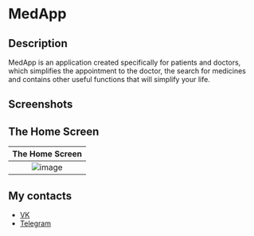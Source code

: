 # MedApp

## Description

MedApp is an application created specifically for patients and doctors, which simplifies the appointment to the doctor, the search for medicines and contains other useful functions that will simplify your life.

## Screenshots

## The Home Screen

|                The Home Screen                  |
|:-----------------------------------------------:|
| ![image](![image](https://github.com/Liker4ik26/MedApp/assets/104251391/eb5ff4fb-04a8-4421-8cfd-2b55db198551))|

## My contacts
* [VK](https://vk.com/liker4ik50)
* [Telegram](https://t.me/Liker4ik50)


